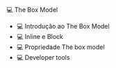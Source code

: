 :computer: The Box Model
- :computer: Introdução ao The Box Model
- :computer: Inline e Block
- :computer: Propriedade The box model
- :computer: Developer tools

